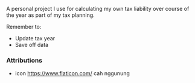 A personal project I use for calculating my own tax liability over course of the year as part of my tax planning.

Remember to:
- Update tax year
- Save off data

### Attributions

- icon https://www.flaticon.com/ cah nggunung